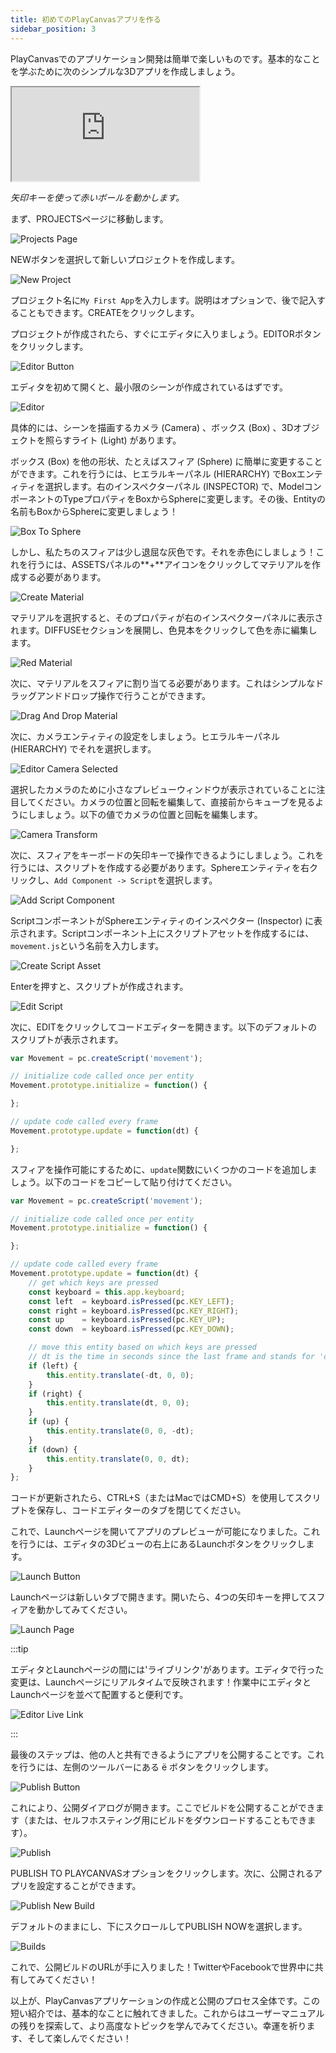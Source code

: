 ```yaml
---
title: 初めてのPlayCanvasアプリを作る
sidebar_position: 3
---
```


PlayCanvasでのアプリケーション開発は簡単で楽しいものです。基本的なことを学ぶために次のシンプルな3Dアプリを作成しましょう。

<div className="iframe-container">
    <iframe loading="lazy"  src="https://playcanv.as/p/TnUtDXWp/" title="Simple PlayCanvas App"></iframe>
</div>

*矢印キーを使って赤いボールを動かします。*

まず、PROJECTSページに移動します。

![Projects Page](/img/user-manual/your-first-app/projects-page.png)

NEWボタンを選択して新しいプロジェクトを作成します。

![New Project](/img/user-manual/your-first-app/new-project.png)

プロジェクト名に`My First App`を入力します。説明はオプションで、後で記入することもできます。CREATEをクリックします。

プロジェクトが作成されたら、すぐにエディタに入りましょう。EDITORボタンをクリックします。

![Editor Button](/img/user-manual/your-first-app/editor-button.png)

エディタを初めて開くと、最小限のシーンが作成されているはずです。

![Editor](/img/user-manual/your-first-app/editor.png)

具体的には、シーンを描画するカメラ (Camera) 、ボックス (Box) 、3Dオブジェクトを照らすライト (Light) があります。

ボックス (Box) を他の形状、たとえばスフィア (Sphere) に簡単に変更することができます。これを行うには、ヒエラルキーパネル (HIERARCHY) でBoxエンティティを選択します。右のインスペクターパネル (INSPECTOR) で、ModelコンポーネントのTypeプロパティをBoxからSphereに変更します。その後、Entityの名前もBoxからSphereに変更しましょう！

![Box To Sphere](/img/user-manual/your-first-app/box-to-sphere.png)

しかし、私たちのスフィアは少し退屈な灰色です。それを赤色にしましょう！これを行うには、ASSETSパネルの**+**アイコンをクリックしてマテリアルを作成する必要があります。

![Create Material](/img/user-manual/your-first-app/create-material.png)

マテリアルを選択すると、そのプロパティが右のインスペクターパネルに表示されます。DIFFUSEセクションを展開し、色見本をクリックして色を赤に編集します。

![Red Material](/img/user-manual/your-first-app/red-material.png)

次に、マテリアルをスフィアに割り当てる必要があります。これはシンプルなドラッグアンドドロップ操作で行うことができます。

![Drag And Drop Material](/img/user-manual/your-first-app/drag-and-drop-material.gif)

次に、カメラエンティティの設定をしましょう。ヒエラルキーパネル (HIERARCHY) でそれを選択します。

![Editor Camera Selected](/img/user-manual/your-first-app/editor-camera-selected.png)

選択したカメラのために小さなプレビューウィンドウが表示されていることに注目してください。カメラの位置と回転を編集して、直接前からキューブを見るようにしましょう。以下の値でカメラの位置と回転を編集します。

![Camera Transform](/img/user-manual/your-first-app/camera-transform.png)

次に、スフィアをキーボードの矢印キーで操作できるようにしましょう。これを行うには、スクリプトを作成する必要があります。Sphereエンティティを右クリックし、`Add Component -> Script`を選択します。

![Add Script Component](/img/user-manual/your-first-app/add-script-component.png)

ScriptコンポーネントがSphereエンティティのインスペクター (Inspector) に表示されます。Scriptコンポーネント上にスクリプトアセットを作成するには、`movement.js`という名前を入力します。

![Create Script Asset](/img/user-manual/your-first-app/create-script-asset.png)

Enterを押すと、スクリプトが作成されます。

![Edit Script](/img/user-manual/your-first-app/edit-script.png)

次に、EDITをクリックしてコードエディターを開きます。以下のデフォルトのスクリプトが表示されます。

```javascript
var Movement = pc.createScript('movement');

// initialize code called once per entity
Movement.prototype.initialize = function() {

};

// update code called every frame
Movement.prototype.update = function(dt) {

};
```

スフィアを操作可能にするために、`update`関数にいくつかのコードを追加しましょう。以下のコードをコピーして貼り付けてください。

```javascript
var Movement = pc.createScript('movement');

// initialize code called once per entity
Movement.prototype.initialize = function() {

};

// update code called every frame
Movement.prototype.update = function(dt) {
    // get which keys are pressed
    const keyboard = this.app.keyboard;
    const left  = keyboard.isPressed(pc.KEY_LEFT);
    const right = keyboard.isPressed(pc.KEY_RIGHT);
    const up    = keyboard.isPressed(pc.KEY_UP);
    const down  = keyboard.isPressed(pc.KEY_DOWN);

    // move this entity based on which keys are pressed
    // dt is the time in seconds since the last frame and stands for 'delta time'
    if (left) {
        this.entity.translate(-dt, 0, 0);
    }
    if (right) {
        this.entity.translate(dt, 0, 0);
    }
    if (up) {
        this.entity.translate(0, 0, -dt);
    }
    if (down) {
        this.entity.translate(0, 0, dt);
    }
};
```

コードが更新されたら、CTRL+S（またはMacではCMD+S）を使用してスクリプトを保存し、コードエディターのタブを閉じてください。

これで、Launchページを開いてアプリのプレビューが可能になりました。これを行うには、エディタの3Dビューの右上にあるLaunchボタンをクリックします。

![Launch Button](/img/user-manual/your-first-app/launch-button.png)

Launchページは新しいタブで開きます。開いたら、4つの矢印キーを押してスフィアを動かしてみてください。

![Launch Page](/img/user-manual/your-first-app/launch-page.gif)

:::tip

エディタとLaunchページの間には'ライブリンク'があります。エディタで行った変更は、Launchページにリアルタイムで反映されます！作業中にエディタとLaunchページを並べて配置すると便利です。

![Editor Live Link](/img/user-manual/your-first-app/live-link.gif)

:::

最後のステップは、他の人と共有できるようにアプリを公開することです。これを行うには、左側のツールバーにある <span class="pc-icon">&#57911; </span>ボタンをクリックします。

![Publish Button](/img/user-manual/your-first-app/publish-button.png)

これにより、公開ダイアログが開きます。ここでビルドを公開することができます（または、セルフホスティング用にビルドをダウンロードすることもできます）。

![Publish](/img/user-manual/your-first-app/publish-dialog.png)

PUBLISH TO PLAYCANVASオプションをクリックします。次に、公開されるアプリを設定することができます。

![Publish New Build](/img/user-manual/your-first-app/publish-options.png)

デフォルトのままにし、下にスクロールしてPUBLISH NOWを選択します。

![Builds](/img/user-manual/your-first-app/builds.png)

これで、公開ビルドのURLが手に入りました！TwitterやFacebookで世界中に共有してみてください！

以上が、PlayCanvasアプリケーションの作成と公開のプロセス全体です。この短い紹介では、基本的なことに触れてきました。これからはユーザーマニュアルの残りを探索して、より高度なトピックを学んでみてください。幸運を祈ります、そして楽しんでください！

